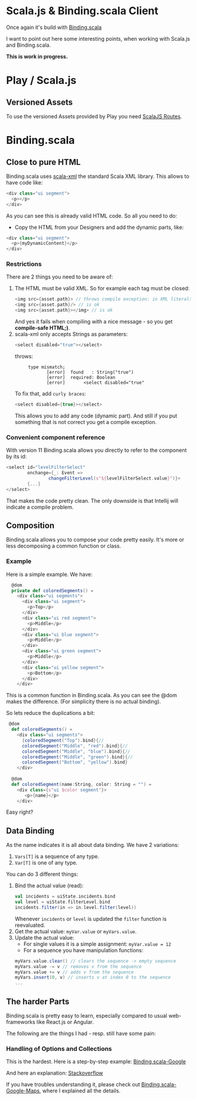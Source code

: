 # Scala.js & Binding.scala Client
Once again it's build with [Binding.scala](https://github.com/ThoughtWorksInc/Binding.scala)

I want to point out here some interesting points, when working with Scala.js and Binding.scala.

**This is work in progress.**

# Play / Scala.js
## Versioned Assets
To use the versioned Assets provided by Play you need [ScalaJS Routes](https://github.com/pme123/play-wsocket-scalajs#scalajs-routes).

# Binding.scala
## Close to pure HTML
Binding.scala uses [scala-xml](https://github.com/scala/scala-xml) 
the standard Scala XML library. This allows to have code like:
```scala
<div class="ui segment">
  <p></p>
</div>
```
As you can see this is already valid HTML code. 
So all you need to do:

* Copy the HTML from your Designers and add the dynamic parts, like:
```scala
<div class="ui segment">
  <p>{myDynamicContent}</p>
</div>
```
### Restrictions
There are 2 things you need to be aware of:

1. The HTML must be valid XML. So for example each tag must be closed:
    ```scala
    <img src={asset.path}> // throws compile exception: in XML literal: expected closing tag of img
    <img src={asset.path}/> // is ok
    <img src={asset.path}></img> // is ok
    ```
    And yes it fails when compiling with a nice message - so you get **compile-safe HTML;)**.
2. scala-xml only accepts Strings as parameters:
    ```scala
    <select disabled="true"></select>
    ```
    throws:
    ```
         type mismatch;
                [error]  found   : String("true")
                [error]  required: Boolean
                [error]       <select disabled="true"
    ```
    To fix that, add `curly braces`:
    ```scala
    <select disabled={true}></select>
    ```
    This allows you to add any code (dynamic part). 
    And still if you put something that is not correct you get a compile exception.
    
### Convenient component reference
With version 11 Binding.scala allows you directly to refer to the component by its id:

```scala
<select id="levelFilterSelect"
        onchange={_: Event =>
                changeFilterLevel(s"${levelFilterSelect.value}")}>
        {...}
</select>
```
That makes the code pretty clean. 
The only downside is that Intellij will indicate a compile problem.

## Composition
Binding.scala allows you to compose your code pretty easily. It's more or less decomposing
a common function or class.

### Example
Here is a simple example. We have:
```scala
  @dom
  private def coloredSegments() =
    <div class="ui segments">
      <div class="ui segment">
        <p>Top</p>
      </div>
      <div class="ui red segment">
        <p>Middle</p>
      </div>
      <div class="ui blue segment">
        <p>Middle</p>
      </div>
      <div class="ui green segment">
        <p>Middle</p>
      </div>
      <div class="ui yellow segment">
        <p>Bottom</p>
      </div>
    </div>
```
This is a common function in Binding.scala. As you can see the @dom makes the difference.
(For simplicity there is no actual binding).

So lets reduce the duplications a bit:
```scala
 @dom
  def coloredSegments() =
    <div class="ui segments">
      {coloredSegment("Top").bind}{//
      coloredSegment("Middle", "red").bind}{//
      coloredSegment("Middle", "blue").bind}{//
      coloredSegment("Middle", "green").bind}{//
      coloredSegment("Bottom", "yellow").bind}
    </div>
    
  @dom
  def coloredSegment(name:String, color: String = "") =
    <div class={s"ui $color segment"}>
       <p>{name}</p>
    </div>
```
Easy right? 

## Data Binding
As the name indicates it is all about data binding. 
We have 2 variations:

1. `Vars[T]` is a sequence of any type.
2. `Var[T]` is one of any type.

You can do 3 different things:

1. Bind the actual value (read):
    ```scala
    val incidents = uiState.incidents.bind
    val level = uiState.filterLevel.bind
    incidents.filter(in => in.level.filter(level))
    ```
   Whenever `incidents` or `level` is updated the `filter` function is reevaluated.
2. Get the actual value: `myVar.value` or `myVars.value`.
3. Update the actual value:
    * For single values it is a simple assignment: `myVar.value = 12`
    * For a sequence you have manipulation functions:
    ```scala
    myVars.value.clear() // clears the sequence -> empty sequence
    myVars.value -= v // removes v from the sequence
    myVars.value += v // adds v from the sequence
    myVars.insert(0, v) // inserts v at index 0 to the sequence
    ...
    ```

## The harder Parts
Binding.scala is pretty easy to learn, especially compared to usual web-frameworks like React.js or Angular.

The following are the things I had - resp. still have some pain:

### Handling of Options and Collections
This is the hardest. Here is a step-by-step example: 
[Binding.scala-Google](https://github.com/pme123/Binding.scala-Google-Maps#dive-a-bit-deeper)

And here an explanation: 
[Stackoverflow](https://stackoverflow.com/questions/42498968/when-i-use-binding-scala-i-got-the-error-each-instructions-must-be-inside-a-sd/42498969#42498969)

 
If you have troubles understanding it, please check out [Binding.scala-Google-Maps](https://github.com/pme123/Binding.scala-Google-Maps), where I explained all the details.

